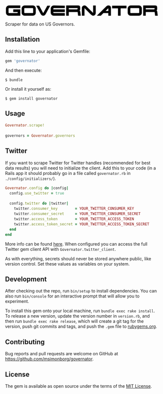 ![Governator](https://github.com/msimonborg/governator/blob/master/governator.png)

Scraper for data on US Governors.

## Installation

Add this line to your application's Gemfile:

```ruby
gem 'governator'
```

And then execute:

    $ bundle

Or install it yourself as:

    $ gem install governator

## Usage

```ruby
Governator.scrape!

governors = Governator.governors
```

## Twitter

If you want to scrape Twitter for Twitter handles (recommended for best data results) you will need to initialize the client. Add this to your code (in a Rails app it should probably go in a file called `governator.rb` in `./config/initializers/`).

```ruby
Governator.config do |config|
  config.use_twitter = true

  config.twitter do |twitter|
    twitter.consumer_key        = YOUR_TWITTER_CONSUMER_KEY
    twitter.consumer_secret     = YOUR_TWITTER_CONSUMER_SECRET
    twitter.access_token        = YOUR_TWITTER_ACCESS_TOKEN
    twitter.access_token_secret = YOUR_TWITTER_ACCESS_TOKEN_SECRET
  end
end
```
More info can be found [here](https://github.com/sferik/twitter#configuration). When configured you can access the full Twitter gem client API with `Governator.twitter_client`.

As with everything, secrets should never be stored anywhere public, like version control. Set these values as variables on your system.

## Development

After checking out the repo, run `bin/setup` to install dependencies. You can also run `bin/console` for an interactive prompt that will allow you to experiment.

To install this gem onto your local machine, run `bundle exec rake install`. To release a new version, update the version number in `version.rb`, and then run `bundle exec rake release`, which will create a git tag for the version, push git commits and tags, and push the `.gem` file to [rubygems.org](https://rubygems.org).

## Contributing

Bug reports and pull requests are welcome on GitHub at https://github.com/msimonborg/governator.


## License

The gem is available as open source under the terms of the [MIT License](http://opensource.org/licenses/MIT).
